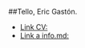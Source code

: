 ##Tello, Eric Gastón.

- [Link CV:](https://github.com/Ery01/Lab4/blob/master/cv.md)
- [Link a info.md:](https://github.com/Ery01/Lab4/blob/ramaSecundaria/info.md)
